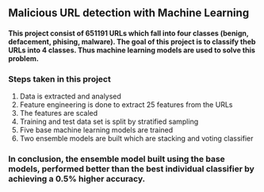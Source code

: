## Malicious URL detection with Machine Learning 

#### This project consist of 651191 URLs which fall into four classes (benign, defacement, phising, malware). The goal of this project is to classify theb URLs into 4 classes. Thus machine learning models are used to solve this problem. 

### Steps taken in this project

1. Data is extracted and analysed
2. Feature engineering is done to extract 25 features from the URLs
3. The features are scaled
4. Training and test data set is split by stratified sampling
5. Five base machine learning models are trained
6. Two ensemble models are built which are stacking and voting classifier

### In conclusion, the ensemble model built using the base models, performed better than the best individual classifier by achieving a 0.5% higher accuracy. 
